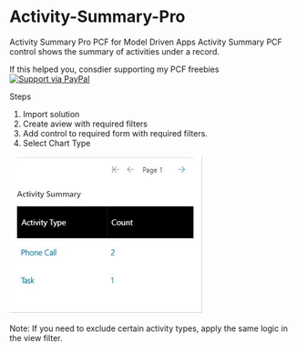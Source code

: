# Activity-Summary-Pro
Activity Summary Pro PCF for Model Driven Apps
Activity Summary PCF control shows the summary of activities under a record.

If this helped you, consdier supporting my PCF freebies [![Support via PayPal](https://cdn.rawgit.com/twolfson/paypal-github-button/1.0.0/dist/button.svg)](https://paypal.me/nijojosephraju?locale.x=en_GB)

Steps
1. Import solution 
2. Create aview with required filters
3. Add control to required form with required filters.
4. Select Chart Type

![alt text](https://github.com/nijos/ActivitySummary/blob/master/App.JPG)


Note: If you need to exclude certain activity types, apply the same logic in the view filter.

